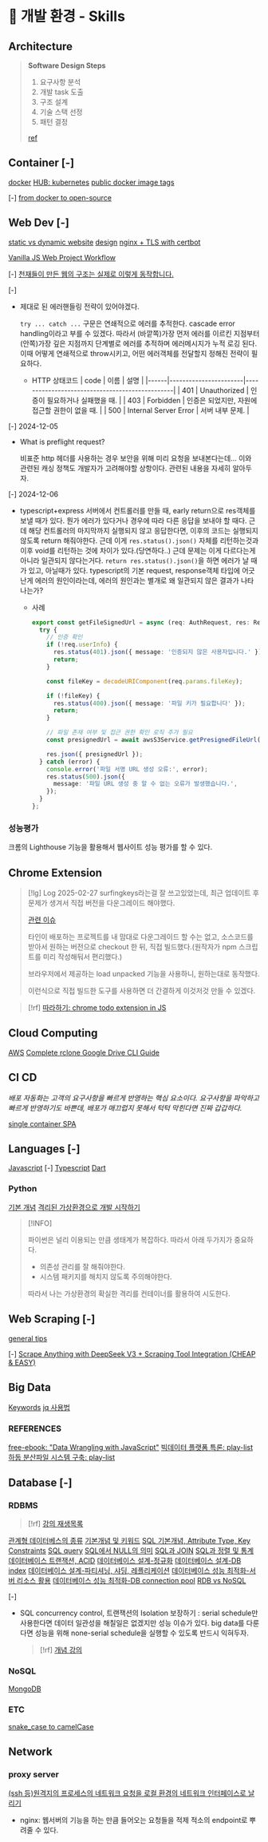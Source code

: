 # 󰏢 개발 환경 - Skills


## Architecture

> **Software Design Steps**
> 
> 1. 요구사항 분석
> 2. 개발 task 도출
> 3. 구조 설계
> 4. 기술 스택 선정
> 5. 패턴 결정
>
> [ref](https://www.youtube.com/watch?v=Z4wJfDl9LtI)


## Container [-] 

[docker](/Area/Programming/Skills/Container/docker)
[HUB: kubernetes](/Area/Programming/Skills/Container/kubernetes/index)
[public docker image tags](/Area/Programming/Skills/Container/public_docker_image_tags)


[-] 
[from docker to open-source](https://www.youtube.com/watch?v=Z5uBcczJxUY)


## Web Dev [-] 

[static vs dynamic website](/Area/Programming/Skills/Web_Dev/static_vs_dynamic_website)
[design](/Area/Programming/Skills/Web_Dev/design)
[nginx + TLS with certbot](/Area/Programming/Skills/Web_Dev/nginx_+_TLS_with_certbot)

[Vanilla JS Web Project Workflow](/Area/Programming/Skills/Web_Dev/Vanilla_JS_Web_Project_Workflow)

[-] 
[천재들이 만든 웹의 구조는 실제로 이렇게 동작합니다.](https://www.youtube.com/watch?v=po5_T3wSPJI)

[-] 
- 제대로 된 에러핸들링 전략이 있어야겠다.

  `try ... catch ...` 구문은 연쇄적으로 에러를 추적한다. cascade error handling이라고 부를 수 있겠다.
  따라서 (바깥쪽)가장 먼저 에러를 이르킨 지점부터 (안쪽)가장 깊은 지점까지 단계별로 에러를 추적하며
  에러메시지가 누적 로깅 된다. 이때 어떻게 연쇄적으로 throw시키고, 어떤 에러객체를 전달할지 정해진
  전략이 필요하다.

  - HTTP 상태코드
    | code | 이름                  | 설명                                           |
    |------|-----------------------|------------------------------------------------|
    | 401  | Unauthorized          | 인증이 필요하거나 실패했을 때.                 |
    | 403  | Forbidden             | 인증은 되었지만, 자원에 접근할 권한이 없을 때. |
    | 500  | Internal Server Error | 서버 내부 문제.                                |

[-] 2024-12-05
- What is preflight request?

  비표준 http 헤더를 사용하는 경우 보안을 위해 미리 요청을 보내본다는데... 이와 관련된 캐싱 정책도
  개발자가 고려해야할 상항이다. 관련된 내용을 자세히 알아두자.

[-] 2024-12-06
- typescript+express 서버에서 컨트롤러를 만들 때, early return으로 res객체를 보낼 때가 있다. 뭔가
에러가 있다거나 경우에 따라 다른 응답을 보내야 할 때다. 근데 해당 컨트롤러의 마지막까지 실행되지
않고 응답한다면, 이후의 코드는 실행되지 않도록 return 해줘야한다. 근데 이게 `res.status().json()`
자체를 리턴하는것과 이후 void를 리턴하는 것에 차이가 있다.(당연하다..) 근데 문제는 이게 다르다는게
아니라 일관되지 않다는거다. `return res.status().json()`을 하면 에러가 날 때가 있고, 아닐때가 있다.
typescript의 기본 request, response객체 타입에 어긋난게 에러의 원인이라는데, 에러의 원인과는 별개로
왜 일관되지 않은 결과가 나타나는가?

  - 사례
    ```typescript
    export const getFileSignedUrl = async (req: AuthRequest, res: Response) => {
      try {
        // 인증 확인
        if (!req.userInfo) {
          res.status(401).json({ message: '인증되지 않은 사용자입니다.' });
          return;
        }

        const fileKey = decodeURIComponent(req.params.fileKey);

        if (!fileKey) {
          res.status(400).json({ message: '파일 키가 필요합니다' });
          return;
        }

        // 파일 존재 여부 및 접근 권한 확인 로직 추가 필요
        const presignedUrl = await awsS3Service.getPresignedFileUrl(fileKey);

        res.json({ presignedUrl });
      } catch (error) {
        console.error('파일 서명 URL 생성 오류:', error);
        res.status(500).json({
          message: '파일 URL 생성 중 알 수 없는 오류가 발생했습니다.',
        });
      }
    };
    ```


### 성능평가

크롬의 Lighthouse 기능을 활용해서 웹사이트 성능 평가를 할 수 있다.



## Chrome Extension

> [!lg] Log 2025-02-27
> surfingkeys라는걸 잘 쓰고있었는데, 최근 업데이트 후 문제가 생겨서 직접 버전을 다운그레이드
> 해야했다.
>
> [관련 이슈](https://github.com/brookhong/Surfingkeys/issues/2244)
>
> 타인이 배포하는 프로젝트를 내 맘대로 다운그레이드 할 수는 없고, 소스코드를 받아서 원하는 버전으로
> checkout 한 뒤, 직접 빌드했다.(원작자가 npm 스크립트를 미리 작성해둬서 편리했다.)
>
> 브라우저에서 제공하는 load unpacked 기능을 사용하니, 원하는대로 동작했다.
>
> 이런식으로 직접 빌드한 도구를 사용하면 더 간결하게 이것저것 만들 수 있겠다.


> [!rf]
> [따라하기: chrome todo extension in JS](https://www.youtube.com/watch?v=ny-L_KLrKIU)


## Cloud Computing

[AWS](/Area/Programming/Skills/Cloud_Computing/AWS)
[Complete rclone Google Drive CLI Guide](/Area/Programming/Skills/Cloud_Computing/Complete_rclone_Google_Drive_CLI_Guide)


## CI CD

_배포 자동화는 고객의 요구사항을 빠르게 반영하는 핵심 요소이다. 요구사항을 파악하고
빠르게 반영하기도 바쁜데, 배포가 매끄럽지 못해서 턱턱 막힌다면 진짜 갑갑하다._

[single container SPA](/Area/Programming/Skills/CI_CD/single_container_SPA)


## Languages [-] 

[Javascript](/Area/Programming/Skills/Languages/Javascript) [-] 
[Typescript](/Area/Programming/Skills/Languages/Typescript)
[Dart](/Area/Programming/Skills/Languages/Dart)

### Python

[기본 개념](/Area/Programming/Skills/Languages/Python/기본_개념)
[격리된 가상환경으로 개발 시작하기](/Area/Programming/Skills/Languages/Python/격리된_가상환경으로_개발_시작하기)

  > [!INFO]
  >
  > 파이썬은 널리 이용되는 만큼 생태계가 복잡하다. 따라서 아래 두가지가 중요하다.
  >   - 의존성 관리를 잘 해줘야한다.
  >   - 시스템 패키지를 해치지 않도록 주의해야한다.
  >
  > 따라서 나는 가상환경의 확실한 격리를 컨테이너를 활용하여 시도한다.


## Web Scraping [-] 

[general tips](/Area/Programming/Skills/Web_Scraping/general_tips)


[-] 
[Scrape Anything with DeepSeek V3 + Scraping Tool Integration (CHEAP & EASY)](https://www.youtube.com/watch?v=WkLdLJJzV1k&t=27s)


## Big Data

[Keywords](/Area/Programming/Skills/Big_Data/Keywords)
[jq 사용법](/Area/Programming/Skills/Big_Data/jq_사용법)


### REFERENCES

[free-ebook: "Data Wrangling with JavaScript"](https://www.manning.com/books/data-wrangling-with-javascript?a_aid=datawranglingwithjavascript&a_bid=acc654f9)
[빅데이터 플랫폼 특론: play-list](https://www.youtube.com/playlist?list=PLCsebpDZm0n6HYSDaNxKQYrNrD4Xk9meX)
[하둡 분산파일 시스템 구축: play-list](https://www.youtube.com/watch?v=g6xIMSYjh0w&list=PLY-_9hx4ldZwYOjtfRT0MV2k9JcnTUYW2)



## Database [-] 

### RDBMS

> [!rf]
> [강의 재생목록](https://www.youtube.com/playlist?list=PLcXyemr8ZeoREWGhhZi5FZs6cvymjIBVe)

[관계형 데이터베스의 종류](/Area/Programming/Skills/Database/RDBMS/관계형_데이터베스의_종류)
[기본개념 및 키워드](/Area/Programming/Skills/Database/RDBMS/기본개념_및_키워드)
[SQL 기본개념, Attribute Type, Key Constraints](/Area/Programming/Skills/Database/RDBMS/SQL_기본개념,_Attribute_Type,_Key_Constraints)
[SQL query](/Area/Programming/Skills/Database/RDBMS/SQL_query)
[SQL에서 NULL의 의미](/Area/Programming/Skills/Database/RDBMS/SQL에서_NULL의_의미)
[SQL과 JOIN](/Area/Programming/Skills/Database/RDBMS/SQL과_JOIN)
[SQL과 정렬 및 통계](/Area/Programming/Skills/Database/RDBMS/SQL과_정렬_및_통계)
[데이터베이스 트랜잭션, ACID](/Area/Programming/Skills/Database/RDBMS/데이터베이스_트랜잭션,_ACID)
[데이터베이스 설계-정규화](/Area/Programming/Skills/Database/RDBMS/데이터베이스_설계-정규화)
[데이터베이스 설계-DB index](/Area/Programming/Skills/Database/RDBMS/데이터베이스_설계-DB_index)
[데이터베이스 설계-파티셔닝, 샤딩, 레플리케이션](/Area/Programming/Skills/Database/RDBMS/데이터베이스_설계-파티셔닝,_샤딩,_레플리케이션)
[데이터베이스 성능 최적화-서버 리소스 활용](/Area/Programming/Skills/Database/RDBMS/데이터베이스_성능_최적화-서버_리소스_활용)
[데이터베이스 성능 최적화-DB connection pool](/Area/Programming/Skills/Database/RDBMS/데이터베이스_성능_최적화-DB_connection_pool)
[RDB vs NoSQL](/Area/Programming/Skills/Database/RDBMS/RDB_vs_NoSQL)


[-] 
- SQL concurrency control, 트랜잭션의 Isolation 보장하기
  : serial schedule만 사용한다면 데이터 일관성을 해칠일은 없겠지만 성능 이슈가 있다.
    big data를 다룬다면 성능을 위해 none-serial schedule을 실행할 수 있도록 반드시 익혀두자.
    > [!rf]
    > [개념 강의](https://www.youtube.com/watch?v=DwRN24nWbEc&list=PLcXyemr8ZeoREWGhhZi5FZs6cvymjIBVe&index=15)


### NoSQL

[MongoDB](/Area/Programming/Skills/Database/NoSQL/MongoDB)



### ETC

[snake_case to camelCase](/Area/Programming/Skills/Database/ETC/snake_case_to_camelCase)


## Network

### proxy server


[(ssh 등)원격지의 프로세스의 네트워크 요청을 로컬 환경의 네트워크 인터페이스로 날리기](/Area/Programming/Skills/Network/proxy_server/원격지의_프로세스의_네트워크_요청을_로컬_환경의_네트워크_인터페이스로_날리기)
- nginx:
  웹서버의 기능을 하는 만큼 들어오는 요청들을 적제 적소의 endpoint로 뿌려줄 수 있다.
